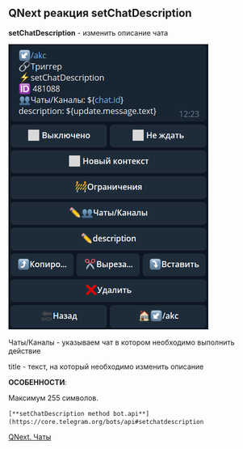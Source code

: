 ## QNext реакция setChatDescription

**setChatDescription** - изменить описание чата

![](./1.png)

Чаты/Каналы - указываем чат в котором необходимо выполнить действие

title - текст, на который необходимо изменить описание



**ОСОБЕННОСТИ**:

Максимум 255 символов.


```plain
[**setChatDescription method bot.api**](https://core.telegram.org/bots/api#setchatdescription
```



[QNext. Чаты](/docs-test/admin/chat-about)


